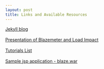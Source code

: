 ```yaml
---
layout: post
title: Links and Available Resources
---
```


[Jekyll blog](https://github.com/ataichi/ataichi.github.io) <br> <br>
[Presentation of Blazemeter and Load Impact](https://github.com/ataichi/ataichi.github.io/blob/master/downloadables/BlazeMeter%20and%20Load%20Impact.pptx?raw=true) <br> <br>
[Tutorials List](http://ataichi.github.io/tutorial/) <br> <br>
[Sample jsp application - blaze.war](https://github.com/ataichi/ataichi.github.io/blob/master/downloadables/blaze.war?raw=true) <br> <br>


